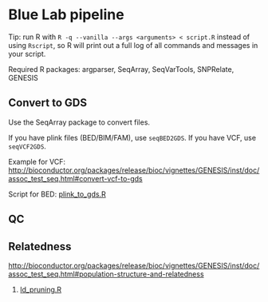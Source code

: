 # Blue Lab pipeline

Tip: run R with `R -q --vanilla --args <arguments> < script.R`
instead of using `Rscript`, so R will print out a full log of all
commands and messages in your script.

Required R packages: argparser, SeqArray, SeqVarTools, SNPRelate, GENESIS

## Convert to GDS

Use the SeqArray package to convert files.

If you have plink files (BED/BIM/FAM), use `seqBED2GDS`. If you have VCF, use `seqVCF2GDS`. 

Example for VCF:
http://bioconductor.org/packages/release/bioc/vignettes/GENESIS/inst/doc/assoc_test_seq.html#convert-vcf-to-gds

Script for BED:
[plink_to_gds.R](plink_to_gds.R)


## QC


## Relatedness

http://bioconductor.org/packages/release/bioc/vignettes/GENESIS/inst/doc/assoc_test_seq.html#population-structure-and-relatedness


1. [ld_pruning.R](ld_pruning.R)
